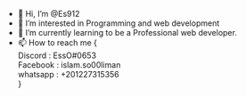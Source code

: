 - 👋 Hi, I’m @Es912
- 👀 I’m interested in Programming and web development  
- 🌱 I’m currently learning to be a Professional web developer.
- 📫 How to reach me { <br>
      Discord : EssO#0653 <br>
      Facebook : islam.so00liman <br>
      whatsapp : +201227315356 <br>
      }


<!---
Es912/Es912 is a ✨ special ✨ repository because its `README.md` (this file) appears on your GitHub profile.
You can click the Preview link to take a look at your changes.
--->
